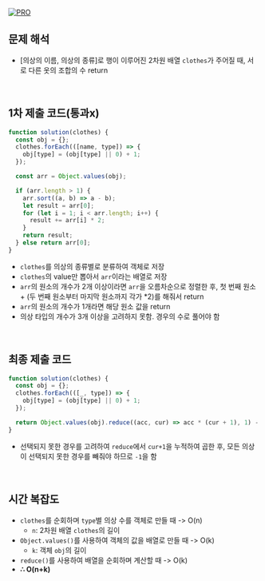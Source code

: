 [![PRO]][Link]

## 문제 해석

- [의상의 이름, 의상의 종류]로 행이 이루어진 2차원 배열 `clothes`가 주어질 때, 서로 다른 옷의 조합의 수 return

<br/>

## 1차 제출 코드(통과x)

```javascript
function solution(clothes) {
  const obj = {};
  clothes.forEach(([name, type]) => {
    obj[type] = (obj[type] || 0) + 1;
  });

  const arr = Object.values(obj);

  if (arr.length > 1) {
    arr.sort((a, b) => a - b);
    let result = arr[0];
    for (let i = 1; i < arr.length; i++) {
      result += arr[i] * 2;
    }
    return result;
  } else return arr[0];
}
```

- `clothes`를 의상의 종류별로 분류하여 객체로 저장
- `clothes`의 value만 뽑아서 `arr`이라는 배열로 저장
- `arr`의 원소의 개수가 2개 이상이라면 `arr`을 오름차순으로 정렬한 후, 첫 번째 원소 + (두 번째 원소부터 마지막 원소까지 각가 \*2)를 해줘서 return
- `arr`의 원소의 개수가 1개라면 해당 원소 값을 return
- 의상 타입의 개수가 3개 이상을 고려하지 못함. 경우의 수로 풀어야 함

<br/>

## 최종 제출 코드

```javascript
function solution(clothes) {
  const obj = {};
  clothes.forEach(([_, type]) => {
    obj[type] = (obj[type] || 0) + 1;
  });

  return Object.values(obj).reduce((acc, cur) => acc * (cur + 1), 1) - 1;
}
```

- 선택되지 못한 경우를 고려하여 `reduce`에서 `cur+1`을 누적하여 곱한 후, 모든 의상이 선택되지 못한 경우를 빼줘야 하므로 `-1`을 함

<br/>

## 시간 복잡도

- `clothes`를 순회하며 `type`별 의상 수를 객체로 만들 때 -> O(n)
  - `n`: 2차원 배열 `clothes`의 길이
- `Object.values()`를 사용하여 객체의 값을 배열로 만들 때 -> O(k)
  - `k`: 객체 `obj`의 길이
- `reduce()`를 사용하여 배열을 순회하며 계산할 때 -> O(k)
- **∴ O(n+k)**

<!---------------------------------------------------------------------------->

[PRO]: https://github.com/GoSSaChin/algorithm-js/assets/107768516/67c43b52-bc3f-4571-a249-5519021afbb0
[Link]: https://school.programmers.co.kr/learn/courses/30/lessons/42578

